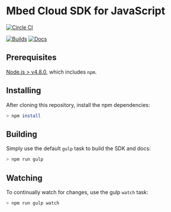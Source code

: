 # Mbed Cloud SDK for JavaScript

[![Circle CI](https://circleci.com/gh/ARMmbed/mbed-cloud-sdk-javascript.svg?style=shield&circle-token=62ef40035b1b5442234a44ad7e74199ea582f3f4)](https://circleci.com/gh/ARMmbed/mbed-cloud-sdk-javascript/)

[![Builds](https://img.shields.io/badge/sdk-builds-blue.svg)](http://armmbed.github.io/mbed-cloud-sdk-javascript/builds/)
[![Docs](https://img.shields.io/badge/sdk-documentation-blue.svg)](http://mbed-cloud-sdk-javascript.s3-website-us-west-2.amazonaws.com/)

## Prerequisites

[Node.js > v4.8.0](https://nodejs.org), which includes `npm`.

## Installing

After cloning this repository, install the npm dependencies:

```bash
> npm install
```

## Building

Simply use the default ```gulp``` task to build the SDK and docs:

```bash
> npm run gulp
```

## Watching

To continually watch for changes, use the gulp `watch` task:

```bash
> npm run gulp watch
```
